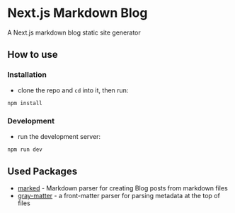# Next.js Markdown Blog

A Next.js markdown blog static site generator

## How to use

### Installation

- clone the repo and `cd` into it, then run:

```bash
npm install
```

### Development

- run the development server:

```bash
npm run dev
```

## Used Packages

- [marked](https://www.npmjs.com/package/marked) - Markdown parser for creating Blog posts from markdown files
- [gray-matter](https://www.npmjs.com/package/gray-matter) - a front-matter parser for parsing metadata at the top of files
